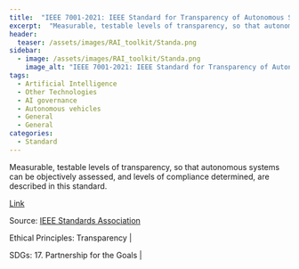 ```yaml
---
title:  "IEEE 7001-2021: IEEE Standard for Transparency of Autonomous Systems"  
excerpt:  "Measurable, testable levels of transparency, so that autonomous systems can be o (...)"  
header:
  teaser: /assets/images/RAI_toolkit/Standa.png
sidebar:
  - image: /assets/images/RAI_toolkit/Standa.png
    image_alt: "IEEE 7001-2021: IEEE Standard for Transparency of Autonomous Systems"
tags:
  - Artificial Intelligence
  - Other Technologies
  - AI governance
  - Autonomous vehicles
  - General
  - General
categories:
  - Standard
---
```

Measurable, testable levels of transparency, so that autonomous systems can be objectively assessed, and levels of compliance determined, are described in this standard.

[Link](https://standards.ieee.org/ieee/7001/6929/)

Source: [IEEE Standards Association](https://standards.ieee.org/)

Ethical Principles: Transparency | 

SDGs: 17. Partnership for the Goals | 
